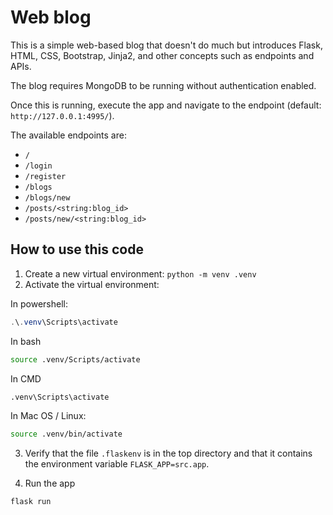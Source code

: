 Web blog
========

This is a simple web-based blog that doesn't do much but introduces Flask, HTML, CSS, Bootstrap, Jinja2, and other concepts such as endpoints and APIs.

The blog requires MongoDB to be running without authentication enabled.

Once this is running, execute the app and navigate to the endpoint (default: `http://127.0.0.1:4995/`).

The available endpoints are:

- `/`
- `/login`
- `/register`
- `/blogs`
- `/blogs/new`
- `/posts/<string:blog_id>`
- `/posts/new/<string:blog_id>`


## How to use this code

1) Create a new virtual environment: `python -m venv .venv`
2) Activate the virtual environment:

In powershell:

```powershell
.\.venv\Scripts\activate
```

In bash

```bash
source .venv/Scripts/activate
```

In CMD

```cmd
.venv\Scripts\activate
```

In Mac OS / Linux:

```bash
source .venv/bin/activate
```

3) Verify that the file `.flaskenv` is in the top directory and that it contains the environment variable `FLASK_APP=src.app`.

4) Run the app

```
flask run
```
